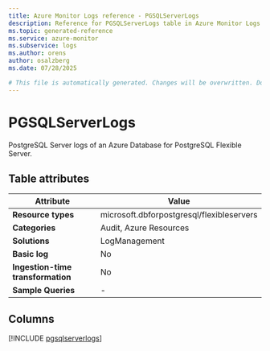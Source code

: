 ```yaml
---
title: Azure Monitor Logs reference - PGSQLServerLogs
description: Reference for PGSQLServerLogs table in Azure Monitor Logs.
ms.topic: generated-reference
ms.service: azure-monitor
ms.subservice: logs
ms.author: orens
author: osalzberg
ms.date: 07/28/2025

# This file is automatically generated. Changes will be overwritten. Do not change this file directly.
---
```


# PGSQLServerLogs

PostgreSQL Server logs of an Azure Database for PostgreSQL Flexible Server.


## Table attributes

|Attribute|Value|
|---|---|
|**Resource types**|microsoft.dbforpostgresql/flexibleservers|
|**Categories**|Audit, Azure Resources|
|**Solutions**| LogManagement|
|**Basic log**|No|
|**Ingestion-time transformation**|No|
|**Sample Queries**|-|



## Columns
  
[!INCLUDE [pgsqlserverlogs](~/reusable-content/ce-skilling/azure/includes/azure-monitor/reference/tables/pgsqlserverlogs-include.md)]
